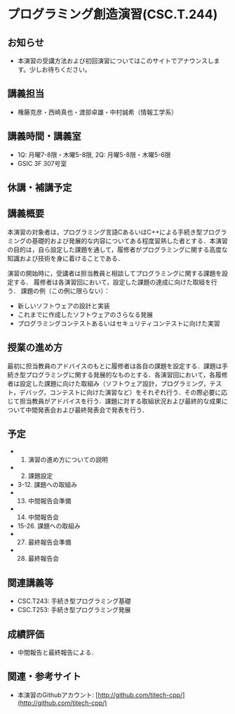 # プログラミング創造演習(CSC.T.244)

## お知らせ
* 本演習の受講方法および初回演習についてはこのサイトでアナウンスします。少しお待ちください。

## 講義担当
* 権藤克彦・西崎真也・渡部卓雄・中村誠希（情報工学系）

## 講義時間・講義室
* 1Q: 月曜7-8限・木曜5-8限, 2Q: 月曜5-8限・木曜5-6限
* GSIC 3F 307号室

## 休講・補講予定

## 講義概要
本演習の対象者は，プログラミング言語CあるいはC++による手続き型プログラミングの基礎的および発展的な内容についてある程度習熟した者とする．本演習の目的は，自ら設定した課題を通して，履修者がプログラミングに関する高度な知識および技術を身に着けることである．

演習の開始時に，受講者は担当教員と相談してプログラミングに関する課題を設定する．
履修者は各演習回において，設定した課題の達成に向けた取組を行う．
課題の例（この例に限らない）：
* 新しいソフトウェアの設計と実装
* これまでに作成したソフトウェアのさらなる発展
* プログラミングコンテストあるいはセキュリティコンテストに向けた実習

## 授業の進め方
最初に担当教員のアドバイスのもとに履修者は各自の課題を設定する．課題は手続き型プログラミングに関する発展的なものとする．各演習回において，各履修者は設定した課題に向けた取組み（ソフトウェア設計，プログラミング，テスト，デバッグ，コンテストに向けた演習など）をそれぞれ行う．その際必要に応じて担当教員がアドバイスを行う．課題に対する取組状況および最終的な成果について中間発表会および最終発表会で発表を行う．

## 予定
* 1. 演習の進め方についての説明
* 2. 課題設定
* 3-12. 課題への取組み
* 13. 中間報告会準備
* 14. 中間報告会
* 15-26. 課題への取組み
* 27. 最終報告会準備
* 28. 最終報告会

## 関連講義等
* CSC.T243: 手続き型プログラミング基礎
* CSC.T253: 手続き型プログラミング発展

## 成績評価
* 中間報告と最終報告による．

## 関連・参考サイト
* 本演習のGithubアカウント: [http://github.com/titech-cpp/](http://github.com/titech-cpp/)
